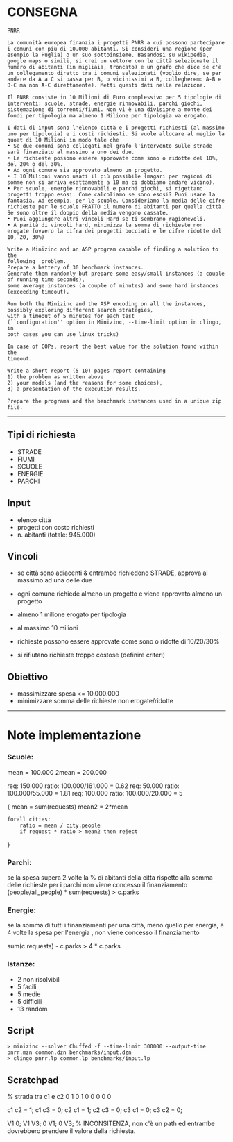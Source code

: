 # CONSEGNA

    PNRR

    La comunità europea finanzia i progetti PNRR a cui possono partecipare i comuni con più di 10.000 abitanti. Si consideri una regione (per esempio la Puglia) o un suo sottoinsieme. Basandosi su wikipedia, google maps o simili, si crei un vettore con le città selezionate il numero di abitanti (in migliaia, troncato) e un grafo che dice se c'è un collegamento diretto tra i comuni selezionati (voglio dire, se per andare da A a C si passa per B, o vicinissimi a B, collegheremo A-B e B-C ma non A-C direttamente). Metti questi dati nella relazione.

    Il PNRR consiste in 10 Milioni di Euro complessivo per 5 tipologie di interventi: scuole, strade, energie rinnovabili, parchi giochi, sistemazione di torrenti/fiumi. Non vi è una divisione a monte dei fondi per tipologia ma almeno 1 Milione per tipologia va erogato.

    I dati di input sono l'elenco città e i progetti richiesti (al massimo uno per tipologia) e i costi richiesti. Si vuole allocare al meglio la quoat di 10 Milioni in modo tale che
    • Se due comuni sono collegati nel grafo l'intervento sulle strade sarà finanziato al massimo a uno dei due.
    • Le richieste possono essere approvate come sono o ridotte del 10%, del 20% o del 30%.
    • Ad ogni comune sia approvato almeno un progetto.
    • I 10 Milioni vanno usati il più possibile (magari per ragioni di somme non si arriva esattamente a 10 ma ci dobbiamo andare vicino).
    • Per scuole, energie rinnovabili e parchi giochi, si rigettano progetti troppo esosi. Come calcoliamo se sono esosi? Puoi usare la fantasia. Ad esempio, per le scuole. Consideriamo la media delle cifre richieste per le scuole FRATTO il numero di abitanti per quella città. Se sono oltre il doppio della media vengono cassate.
    • Puoi aggiungere altri vincoli Hard se ti sembrano ragionevoli.
    • A parità di vincoli hard, minimizza la somma di richieste non erogate (ovvero la cifra dei progetti bocciati e le cifre ridotte del 10, 20, 30%)

    Write a Minizinc and an ASP program capable of finding a solution to the
    following  problem.
    Prepare a battery of 30 benchmark instances.
    Generate them randomly but prepare some easy/small instances (a couple
    of running time seconds),
    some average instances (a couple of minutes) and some hard instances
    (exceeding timeout).

    Run both the Minizinc and the ASP encoding on all the instances,
    possibly exploring different search strategies,
    with a timeout of 5 minutes for each test
    (``configuration'' option in Minizinc, --time-limit option in clingo, in
    both cases you can use linux tricks)

    In case of COPs, report the best value for the solution found within the
    timeout.

    Write a short report (5-10) pages report containing
    1) the problem as written above
    2) your models (and the reasons for some choices),
    3) a presentation of the execution results.

    Prepare the programs and the benchmark instances used in a unique zip file.

---

## Tipi di richiesta

- STRADE
- FIUMI
- SCUOLE
- ENERGIE
- PARCHI

## Input

- elenco città
- progetti con costo richiesti
- n. abitanti (totale: 945.000)

## Vincoli

- se città sono adiacenti & entrambe richiedono STRADE, approva al massimo ad una delle due
- ogni comune richiede almeno un progetto e viene approvato almeno un progetto
- almeno 1 milione erogato per tipologia
- al massimo 10 milioni

- richieste possono essere approvate come sono o ridotte di 10/20/30%
- si rifiutano richieste troppo costose (definire criteri)

## Obiettivo

- massimizzare spesa <= 10.000.000
- minimizzare somma delle richieste non erogate/ridotte

---

# Note implementazione

### Scuole:

mean = 100.000
2mean = 200.000

req: 150.000 ratio: 100.000/161.000 = 0.62
req: 50.000 ratio: 100.000/55.000 = 1.81
req: 100.000 ratio: 100.000/20.000 = 5

{
mean = sum(requests)
mean2 = 2*mean

    forall cities:
        ratio = mean / city.people
        if request * ratio > mean2 then reject

}

### Parchi:

se la spesa supera 2 volte la % di abitanti della citta rispetto alla somma delle richieste per i parchi non viene concesso il finanziamento
(people/all_people) \* sum(requests) > c.parks

### Energie:

se la somma di tutti i finanziamenti per una città, meno quello per energia, è 4 volte la spesa per l'energia , non viene concesso il finanziamento

sum(c.requests) - c.parks > 4 \* c.parks

### Istanze:

- 2 non risolvibili
- 5 facili
- 5 medie
- 5 difficili
- 13 random

## Script

    > minizinc --solver Chuffed -f --time-limit 300000 --output-time pnrr.mzn common.dzn benchmarks/input.dzn
    > clingo pnrr.lp common.lp benchmarks/input.lp

## Scratchpad

% strada tra c1 e c2
0 1 0
1 0 0
0 0 0

c1 c2 = 1; c1 c3 = 0;
c2 c1 = 1; c2 c3 = 0;
c3 c1 = 0; c3 c2 = 0;

V1 0; V1 V3;
0 V1; 0 V3; % INCONSITENZA, non c'è un path ed entrambe dovrebbero prendere il valore della richiesta.
